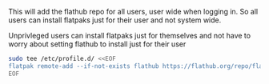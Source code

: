 This will add the flathub repo for all users, user wide when logging in. So all users can install flatpaks just for their user and not system wide.

Unprivleged users can install flatpaks just for themselves and not have to worry about setting flathub to install just for their user

```bash
sudo tee /etc/profile.d/ <<EOF
flatpak remote-add --if-not-exists flathub https://flathub.org/repo/flathub.flatpakrepo --user
EOF
```
